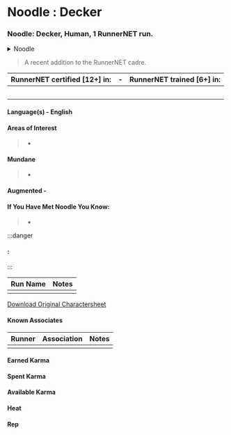 # Noodle : Decker

### Noodle: Decker, Human, 1 RunnerNET run.

<details>
<summary>Noodle</summary>

</details>

> A recent addition to the RunnerNET cadre.



| RunnerNET certified [12+] in:|-| RunnerNET trained [6+] in:|
| :-: |:-: |:-:|
| || |
| ||  |
| || |
| ||| 
| |  


#### Language(s) - English
#### Areas of Interest
> - 

#### Mundane 
> - 

#### Augmented - 
> 

#### If You Have Met Noodle You Know:
> -

:::danger
#### :
> 
:::

| Run Name| Notes|
| ----------- | ----------- |
|  | |


[Download Original Charactersheet](./assets/Noodle.pdf)

#### Known Associates
| Runner|Association| Notes|
| :-: |:-: |:-:|
| || |


#### Earned Karma 


#### Spent Karma


#### Available Karma 


#### Heat

#### Rep
